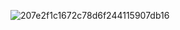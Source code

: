![207e2f1c1672c78d6f244115907db16](https://github.com/user-attachments/assets/b9ee104e-0fb7-4370-bc47-b291c76185f3)
